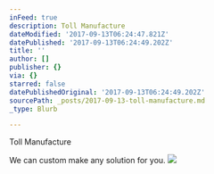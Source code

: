 ```yaml
---
inFeed: true
description: Toll Manufacture
dateModified: '2017-09-13T06:24:47.821Z'
datePublished: '2017-09-13T06:24:49.202Z'
title: ''
author: []
publisher: {}
via: {}
starred: false
datePublishedOriginal: '2017-09-13T06:24:49.202Z'
sourcePath: _posts/2017-09-13-toll-manufacture.md
_type: Blurb

---
```

Toll Manufacture

We can custom make any solution for you.
![](https://the-grid-user-content.s3-us-west-2.amazonaws.com/a590caaf-e447-48c9-b398-46cde1f44220.jpg)